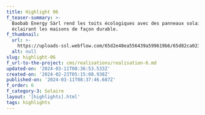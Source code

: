 ```yaml
---
title: Highlight 06
f_teaser-summary: >-
  Baobab Energy Sàrl rend les toits écologiques avec des panneaux solaires,
  éclairant les maisons de façon durable.
f_thumbnail:
  url: >-
    https://uploads-ssl.webflow.com/65d2e48ea556439a599619b6/65d82ca02310178db5232c43_nax.jpg
  alt: null
slug: highlight-06
f_url-to-the-project: cms/realisations/realisation-6.md
updated-on: '2024-03-11T08:36:53.533Z'
created-on: '2024-02-23T05:15:08.938Z'
published-on: '2024-03-11T08:37:46.687Z'
f_order: 6
f_category-3: Solaire
layout: '[highlights].html'
tags: highlights
---
```



